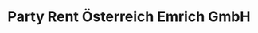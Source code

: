 ---
title: "Party Rent Österreich Emrich GmbH"
url: /pichl-bei-wels/party-rent-oesterreich-emrich-gmbh/
shop: Raumausstattung
---